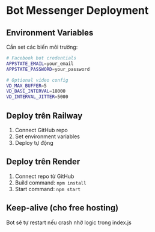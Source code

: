 # Bot Messenger Deployment

## Environment Variables
Cần set các biến môi trường:

```bash
# Facebook bot credentials
APPSTATE_EMAIL=your_email
APPSTATE_PASSWORD=your_password

# Optional video config
VD_MAX_BUFFER=5
VD_BASE_INTERVAL=18000
VD_INTERVAL_JITTER=5000
```

## Deploy trên Railway
1. Connect GitHub repo
2. Set environment variables
3. Deploy tự động

## Deploy trên Render
1. Connect repo từ GitHub  
2. Build command: `npm install`
3. Start command: `npm start`

## Keep-alive (cho free hosting)
Bot sẽ tự restart nếu crash nhờ logic trong index.js

